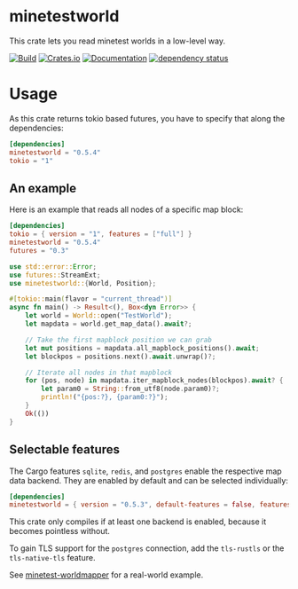 # minetestworld

This crate lets you read minetest worlds in a low-level way.

[![Build](https://github.com/UgnilJoZ/rust-minetestworld/actions/workflows/rust.yaml/badge.svg)](https://github.com/UgnilJoZ/rust-minetestworld/actions/workflows/rust.yaml)
[![Crates.io](https://img.shields.io/crates/v/minetestworld.svg)](https://crates.io/crates/minetestworld)
[![Documentation](https://docs.rs/minetestworld/badge.svg)](https://docs.rs/minetestworld/)
[![dependency status](https://deps.rs/crate/minetestworld/0.5.4/status.svg)](https://deps.rs/crate/minetestworld/0.5.4)

# Usage
As this crate returns tokio based futures, you have to specify that along the dependencies:
```toml
[dependencies]
minetestworld = "0.5.4"
tokio = "1"
```

## An example

Here is an example that reads all nodes of a specific map block:
```toml
[dependencies]
tokio = { version = "1", features = ["full"] }
minetestworld = "0.5.4"
futures = "0.3"
```

```rs
use std::error::Error;
use futures::StreamExt;
use minetestworld::{World, Position};

#[tokio::main(flavor = "current_thread")]
async fn main() -> Result<(), Box<dyn Error>> {
    let world = World::open("TestWorld");
    let mapdata = world.get_map_data().await?;

    // Take the first mapblock position we can grab
    let mut positions = mapdata.all_mapblock_positions().await;
    let blockpos = positions.next().await.unwrap()?;

    // Iterate all nodes in that mapblock
    for (pos, node) in mapdata.iter_mapblock_nodes(blockpos).await? {
        let param0 = String::from_utf8(node.param0)?;
        println!("{pos:?}, {param0:?}");
    }
    Ok(())
}
```

## Selectable features
The Cargo features `sqlite`, `redis`, and `postgres` enable the respective map data backend. They are enabled by default and can be selected individually:
```toml
[dependencies]
minetestworld = { version = "0.5.3", default-features = false, features = [ "sqlite" ] }
```

This crate only compiles if at least one backend is enabled, because it becomes pointless without.

To gain TLS support for the `postgres` connection, add the `tls-rustls` or the `tls-native-tls` feature.

See [minetest-worldmapper](https://github.com/UgnilJoZ/minetest-worldmapper) for a real-world example.
